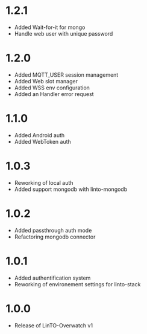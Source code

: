 # 1.2.1
- Added Wait-for-it for mongo
- Handle web user with unique password

# 1.2.0
- Added MQTT_USER session management
- Added Web slot manager
- Added WSS env configuration
- Added an Handler error request

# 1.1.0
- Added Android auth
- Added WebToken auth

# 1.0.3
- Reworking of local auth
- Added support mongodb with linto-mongodb

# 1.0.2
- Added passthrough auth mode
- Refactoring mongodb connector

# 1.0.1
- Added authentification system
- Reworking of environement settings for linto-stack

# 1.0.0
- Release of LinTO-Overwatch v1
